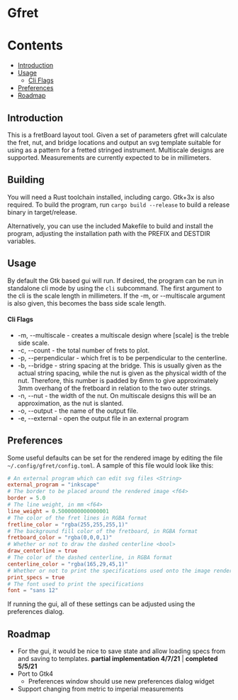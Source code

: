 # Gfret
Contents
========
* [Introduction](#introduction)
* [Usage](#usage)
  * [Cli Flags](#cli-flags)
* [Preferences](#preferences)
* [Roadmap](#roadmap)

## Introduction
This is a fretBoard layout tool. Given a set of parameters gfret will
calculate the fret, nut, and bridge locations and output an svg template suitable
for using as a pattern for a fretted stringed instrument. Multiscale designs are
supported. Measurements are currently expected to be in millimeters.
## Building
You will need a Rust toolchain installed, including cargo. Gtk+3x is also
required. To build the program, run ```cargo build --release``` to build a
release binary in target/release.

Alternatively, you can use the included Makefile to build and install the
program, adjusting the installation path with the PREFIX and DESTDIR variables.

## Usage
By default the Gtk based gui will run. If desired, the program can be run in
standalone cli mode by using the ```cli``` subcommand. The first argument to the
cli is the scale length in millimeters. If the -m, or --multiscale argument is
also given, this becomes the bass side scale length.
#### Cli Flags
* -m, --multiscale <scale> - creates a multiscale design where [scale] is
the treble side scale.
* -c, --count <count> - the total number of frets to plot.
* -p, --perpendicular <fret> - which fret is to be perpendicular to the centerline.
* -b, --bridge <spacing> - string spacing at the bridge. This is usually given as
the actual string spacing, while the nut is given as the physical width of the
nut. Therefore, this number is padded by 6mm to give approximately 3mm overhang
of the fretboard in relation to the two outer strings.
* -n, --nut <width> - the width of the nut. On multiscale designs this will be an
approximation, as the nut is slanted.
* -o, --output <file> - the name of the output file.
* -e, --external <program> - open the output file in an external program
## Preferences
Some useful defaults can be set for the rendered image by editing the file
```~/.config/gfret/config.toml```. A sample of this file would look like this:
``` Toml
# An external program which can edit svg files <String>
external_program = "inkscape"
# The border to be placed around the rendered image <f64>
border = 5.0
# The line weight, in mm <f64>
line_weight = 0.5000000000000001
# The color of the fret lines in RGBA format
fretline_color = "rgba(255,255,255,1)"
# The background fill color of the fretboard, in RGBA format
fretboard_color = "rgba(0,0,0,1)"
# Whether or not to draw the dashed centerline <bool>
draw_centerline = true
# The color of the dashed centerline, in RGBA format
centerline_color = "rgba(165,29,45,1)"
# Whether or not to print the specifications used onto the image rendering <bool>
print_specs = true
# The font used to print the specifications
font = "sans 12"
```
If running the gui, all of these settings can be adjusted using the preferences
dialog.
## Roadmap
* For the gui, it would be nice to save state and allow loading specs from and saving
to templates. **partial implementation 4/7/21** | **completed 5/5/21**
* Port to Gtk4
  * Preferences window should use new preferences dialog widget
* Support changing from metric to imperial measurements
